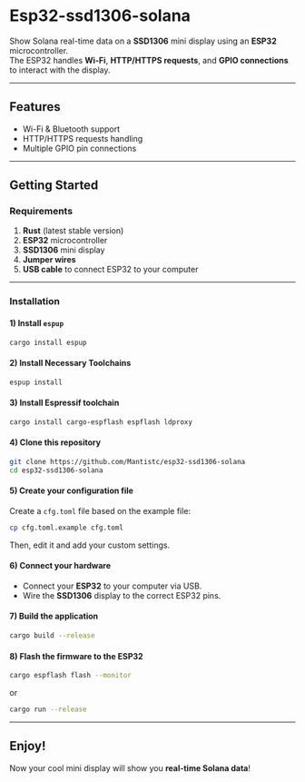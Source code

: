 # Esp32-ssd1306-solana

Show Solana real-time data on a **SSD1306** mini display using an **ESP32** microcontroller.  
The ESP32 handles **Wi-Fi**, **HTTP/HTTPS requests**, and **GPIO connections** to interact with the display.

---

## **Features**
- Wi-Fi & Bluetooth support
- HTTP/HTTPS requests handling
- Multiple GPIO pin connections

---

## **Getting Started**

### **Requirements**
1. **Rust** (latest stable version)
2. **ESP32** microcontroller
3. **SSD1306** mini display
4. **Jumper wires**
5. **USB cable** to connect ESP32 to your computer

---

### **Installation**

#### **1) Install `espup`**
```bash
cargo install espup
```

#### **2) Install Necessary Toolchains**
```bash
espup install
```

#### **3) Install Espressif toolchain**
```bash
cargo install cargo-espflash espflash ldproxy
```

#### **4) Clone this repository**
```bash
git clone https://github.com/Mantistc/esp32-ssd1306-solana
cd esp32-ssd1306-solana
```

#### **5) Create your configuration file**
Create a `cfg.toml` file based on the example file:
```bash
cp cfg.toml.example cfg.toml
```
Then, edit it and add your custom settings.

#### **6) Connect your hardware**
- Connect your **ESP32** to your computer via USB.
- Wire the **SSD1306** display to the correct ESP32 pins.

#### **7) Build the application**
```bash
cargo build --release
```

#### **8) Flash the firmware to the ESP32**
```bash
cargo espflash flash --monitor
```
or

```bash
cargo run --release
```
---

## **Enjoy!**
Now your cool mini display will show you **real-time Solana data**!  
